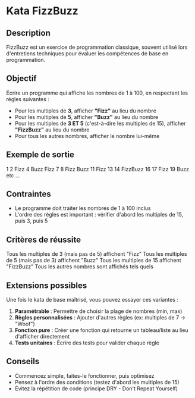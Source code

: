 # Kata FizzBuzz

## Description

FizzBuzz est un exercice de programmation classique, souvent utilisé lors d'entretiens techniques pour évaluer les compétences de base en programmation.

## Objectif

Écrire un programme qui affiche les nombres de 1 à 100, en respectant les règles suivantes :

- Pour les multiples de **3**, afficher **"Fizz"** au lieu du nombre
- Pour les multiples de **5**, afficher **"Buzz"** au lieu du nombre
- Pour les multiples de **3 ET 5** (c'est-à-dire les multiples de 15), afficher **"FizzBuzz"** au lieu du nombre
- Pour tous les autres nombres, afficher le nombre lui-même

## Exemple de sortie

1
2
Fizz
4
Buzz
Fizz
7
8
Fizz
Buzz
11
Fizz
13
14
FizzBuzz
16
17
Fizz
19
Buzz
etc ...

## Contraintes

- Le programme doit traiter les nombres de 1 à 100 inclus
- L'ordre des règles est important : vérifier d'abord les multiples de 15, puis 3, puis 5

## Critères de réussite

Tous les multiples de 3 (mais pas de 5) affichent "Fizz"
Tous les multiples de 5 (mais pas de 3) affichent "Buzz"
Tous les multiples de 15 affichent "FizzBuzz"
Tous les autres nombres sont affichés tels quels

## Extensions possibles

Une fois le kata de base maîtrisé, vous pouvez essayer ces variantes :

1. **Paramétrable** : Permettre de choisir la plage de nombres (min, max)
2. **Règles personnalisées** : Ajouter d'autres règles (ex: multiples de 7 → "Woof")
3. **Fonction pure** : Créer une fonction qui retourne un tableau/liste au lieu d'afficher directement
4. **Tests unitaires** : Écrire des tests pour valider chaque règle

## Conseils

- Commencez simple, faites-le fonctionner, puis optimisez
- Pensez à l'ordre des conditions (testez d'abord les multiples de 15)
- Évitez la répétition de code (principe DRY - Don't Repeat Yourself)
